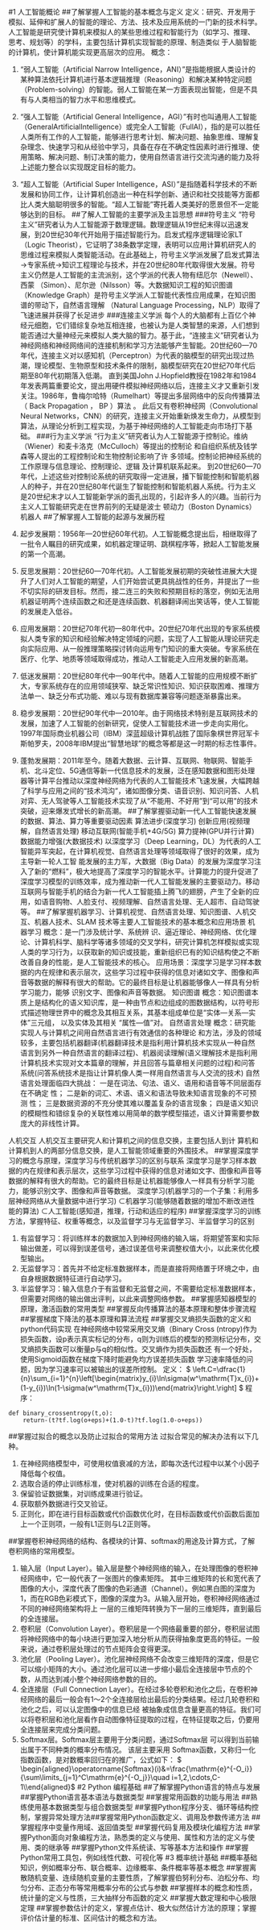 #1 人工智能概论
##了解掌握人工智能的基本概念与定义
定义：研究、开发用于模拟、延伸和扩展人的智能的理论、方法、技术及应用系统的一门新的技术科学。人工智能是研究使计算机来模拟人的某些思维过程和智能行为（如学习、推理、 思考、规划等）的学科，主要包括计算机实现智能的原理、制造类似 于人脑智能的计算机，使计算机能实现更高层次的应用。
概念：
1. “弱人工智能（Artificial Narrow Intelligence，ANI）”是指能根据人类设计的某种算法依托计算机进行基本逻辑推理（Reasoning）和解决某种特定问题（Problem-solving）的智能。弱人工智能在某一方面表现出智能，但是不具有与人类相当的智力水平和思维模式。
2. “强人工智能（Artificial General Intelligence，AGI）”有时也叫通用人工智能（GeneralArtificialIntelligence）或完全人工智能（FullAI），指的是可以胜任人类所有工作的人工智能，能够进行思考计划、解决问题、抽象思维、理解复杂理念、快速学习和从经验中学习，具备在存在不确定性因素时进行推理、使用策略、解决问题、制订决策的能力，使用自然语言进行交流沟通的能力及将上述能力整合以实现既定目标的能力。
3. “超人工智能（Artificial Super Intelligence，ASI）”是指随着科学技术的不断发展和协同工作，让计算机创造出一种在科学创新、通识和社交技能等方面都比人类大脑聪明很多的智能。“超人工智能”寄托着人类美好的愿景但不一定能够达到的目标。
##了解人工智能的主要学派及主旨思想
###符号主义
“符号主义”研究者认为人工智能源于数理逻辑。数理逻辑从19世纪末得以迅速发展，到20世纪30年代开始用于描述智能行为。启发式程序逻辑理论家LT（Logic Theorist），它证明了38条数学定理，表明可以应用计算机研究人的思维过程来模拟人类智能活动。在此基础上，符号主义学派发展了启发式算法→专家系统→知识工程理论与技术，并在20世纪80年代取得很大发展。符号主义仍然是人工智能的主流派别，这个学派的代表人物有纽厄尔（Newell）、西蒙 （Simon）、尼尔逊（Nilsson）等。大数据知识工程的知识图谱（Knowledge Graph）是符号主义学派人工智能代表性应用成果，在知识图谱的带动下，自然语言理解 （Natural Language Processing，NLP）取得了飞速进展并获得了长足进步
###连接主义学派
每个人的大脑都有上百亿个神经元细胞，它们错综复杂地互相连接，也被认为是人类智慧的来源，人们想到能否通过大量神经元来模拟人类大脑的智力。基于此，“连接主义”研究者认为神经网络和神经网络间的连接机制和学习方法能够产生智能。20世纪60—70年代，连接主义对以感知机（Perceptron）为代表的脑模型的研究出现过热潮，理论模型、生物原型和技术条件的限制，脑模型研究在20世纪70年代后期至80年代初期落入低潮。
直到美国John J.Hopfield教授在1982年和1984年发表两篇重要论文，提出用硬件模拟神经网络以后，连接主义才又重新引发关注。1986年，鲁梅尔哈特（Rumelhart）等提出多层网络中的反向传播算法（ Back Propagation ， BP ）算法 。 此后又有卷积神经网（Convolutional Neural Networks，CNN）的研究，连接主义开始重新焕发生命力，从模型到算法，从理论分析到工程实现，为基于神经网络的人工智能走向市场打下基础。
###行为主义学派
“行为主义”研究者认为人工智能源于控制论。维纳（Wiener）和麦卡洛克（McCulloch）等提出的控制论 和自组织系统及钱学森等人提出的工程控制论和生物控制论影响了许 多领域。控制论把神经系统的工作原理与信息理论、控制理论、逻辑 及计算机联系起来。
到20世纪60—70年代，上述这些对控制论系统的研究取得一定进展，播下智能控制和智能机器人的种子，并在20世纪80年代诞生了智能控制和智能机器人系统。行为主义是20世纪末才以人工智能新学派的面孔出现的，引起许多人的兴趣。当前行为主义人工智能研究走在世界前列的无疑是波士 顿动力（Boston Dynamics）机器人
##了解掌握人工智能的起源与发展历程
1. 起步发展期：1956年—20世纪60年代初。人工智能概念提出后，相继取得了一批令人瞩目的研究成果，如机器定理证明、跳棋程序等，掀起人工智能发展的第一个高潮。

2. 反思发展期：20世纪60—70年代初。人工智能发展初期的突破性进展大大提升了人们对人工智能的期望，人们开始尝试更具挑战性的任务，并提出了一些不切实际的研发目标。然而，接二连三的失败和预期目标的落空，例如无法用机器证明两个连续函数之和还是连续函数、机器翻译闹出笑话等，使人工智能的发展走入低谷。

3. 应用发展期：20世纪70年代初—80年代中。20世纪70年代出现的专家系统模拟人类专家的知识和经验解决特定领域的问题，实现了人工智能从理论研究走向实际应用、从一般推理策略探讨转向运用专门知识的重大突破。专家系统在医疗、化学、地质等领域取得成功，推动人工智能走入应用发展的新高潮。

4. 低迷发展期：20世纪80年代中—90年代中。随着人工智能的应用规模不断扩大，专家系统存在的应用领域狭窄、缺乏常识性知识、知识获取困难、推理方法单一、缺乏分布式功能、难以与现有数据库兼容等问题逐渐暴露出来。
5. 稳步发展期：20世纪90年代中—2010年。由于网络技术特别是互联网技术的发展，加速了人工智能的创新研究，促使人工智能技术进一步走向实用化。1997年国际商业机器公司（IBM）深蓝超级计算机战胜了国际象棋世界冠军卡斯帕罗夫，2008年IBM提出“智慧地球”的概念等都是这一时期的标志性事件。

6. 蓬勃发展期：2011年至今。随着大数据、云计算、互联网、物联网、智能手机、北斗定位、5G通信等新一代信息技术的发展，泛在感知数据和图形处理器等计算平台推动以深度神经网络为代表的人工智能技术飞速发展，大幅跨越了科学与应用之间的“技术鸿沟”，诸如图像分类、语音识别、知识问答、人机对弈、无人驾驶等人工智能技术实现了从“不能用、不好用”到“可以用”的技术突破，迎来爆发式增长的新高潮。
##了解掌握驱动新一代人工智能快速发展的数据、算法、算力等重要驱动因素
算法进步(深度学习) 
创新应用(视频理解，自然语言处理)
移动互联网(智能手机+4G/5G)
算力提神(GPU并行计算)
数据能力增强(大数据技术)
以深度学习（Deep Learning，DL）为代表的人工智能异军突起，在计算机视觉、自然语言处理等领域取得了很好的效果，成为主导新一轮人工智 能发展的主力军，大数据（Big Data）的发展为深度学习注入了新的“燃料”，极大地提高了深度学习的智能水平。计算能力的提升促进了深度学习模型的训练效率，成为推动新一代人工智能发展的主要驱动力。移动互联网与智能手机的结合为新一代人工智能插上腾飞的翅膀，产生了全新的应用，如语音购物、人脸支付、视频理解、自然语言处理、无人超市、自动驾驶等。
##了解掌握机器学习、计算机视觉、自然语言处理、知识图谱、人机交互、机器人技术、SLAM 技术等主要人工智能技术的基本概念和应用场景
机器学习
概念：是一门涉及统计学、系统辨 识、逼近理论、神经网络、优化理论、计算机科学、脑科学等诸多领域的交叉学科，研究计算机怎样模拟或实现人类的学习行为，以获取新的知识或技能，重新组织已有的知识结构使之不断改善自身的性能，是人工智能技术的核心。
应用场景：深度学习是学习样本数据的内在规律和表示层次，这些学习过程中获得的信息对诸如文字、图像和声音等数据的解释有很大的帮助。它的最终目标是让机器能够像人一样具有分析学习能力，能够 识别文字、图像和声音等数据。
知识图谱
概念：知识图谱本质上是结构化的语义知识库，是一种由节点和边组成的图数据结构，以符号形式描述物理世界中的概念及其相互关系，其基本组成单位是“实体—关系—实体”三元组， 以及实体及其相关 “属性—值”对。
自然语言处理
概念：研究能实现人与计算机之间用自然语言进行有效通信的各种理论 和方法，涉及的领域较多，主要包括机器翻译(机器翻译技术是指利用计算机技术实现从一种自然语言到另外一种自然语言的翻译过程)、机器阅读理解(语义理解技术是指利用计算机技术实现对文本篇章的理解，并且回答与篇章相关问题的过程)和问答系统(问答系统技术是指让计算机像人类一样用自然语言与人交流的技术)
自然语言处理面临四大挑战：
一是在词法、句法、语义、语用和语音等不同层面存在不确定 性；
二是新的词汇、术语、语义和语法导致未知语言现象的不可预测 性；
三是数据资源的不充分使其难以覆盖复杂的语言现象；
四是语义知识的模糊性和错综复杂的关联性难以用简单的数学模型描述，语义计算需要参数庞大的非线性计算。

人机交互
人机交互主要研究人和计算机之间的信息交换，主要包括人到计 算机和计算机到人的两部分信息交换，是人工智能领域重要的外围技术。
##掌握深度学习的概念与原理，深度学习与传统机器学习的区别与联系
深度学习是学习样本数据的内在规律和表示层次，这些学习过程中获得的信息对诸如文字、图像和声音等数据的解释有很大的帮助。它的最终目标是让机器能够像人一样具有分析学习能力，能够识别文字、图像和声音等数据。
深度学习(机器学习的一个子集：利用多层神经网络从大量数据中进行学习)
$\subset$机器学习(能够随着数据的增加不断改进性能的算法)
$\subset$人工智能(感知道，推理，行动和适应的程序)
##掌握深度学习的训练方法，掌握特征、权重等概念，以及监督学习与无监督学习、半监督学习的区别
1. 有监督学习：将训练样本的数据加入到神经网络的输入端，将期望答案和实际输出做差，可以得到误差信号，通过误差信号来调整权值大小，以此来优化模型输出。
2. 无监督学习：首先并不给定标准数据样本，而是直接将网络置于环境之中，由自身根据数据特征进行自动学习。
3. 半监督学习：输入信息介于有监督和无监督之间，不需要给定标准数据样本，但需要对网络的输出做出评判，以此来调整网络参数。
##掌握感知器模型的原理，激活函数的常用类型
##掌握反向传播算法的基本原理和整体步骤流程
##掌握梯度下降法的基本原理和算法流程
##掌握交叉熵损失函数的定义和python代码实现
在神经网络中较常采用交叉熵（Binary Cross (ntropy)作为损失函数，设p表示真实标记的分布，q则为训练后的模型的预测标记分布，交叉熵损失函数可以衡量p与q的相似性。交叉熵作为损失函数还 有一个好处，使用Sigmoid函数在梯度下降时能避免均方误差损失函数 学习速率降低的问题，因为学习速率可以被输出的误差所控制。
定义：
$
\left.C=\dfrac{1}{n}\sum_{i=1}^{n}\left[\begin{matrix}y_{i}\ln\sigma(w^\mathrm{T}x_{i})+(1-y_{i})\ln(1-\sigma(w^\mathrm{T}x_{i}))\end{matrix}\right.\right]
$
程序：
```
def binary_crossentropy(t,o):
    return-(t?tf.log(o+eps)+(1.0-t)?tf.log(1.0-o+eps))
```
##掌握过拟合的概念以及防止过拟合的常用方法
过拟合常见的解决办法有以下几种。 
1. 在神经网络模型中，可使用权值衰减的方法，即每次迭代过程中以某个小因子降低每个权值。 
2. 选取合适的停止训练标准，使对机器的训练在合适的程度。 
3. 保留验证数据集，对训练成果进行验证。 
4. 获取额外数据进行交叉验证。 
5. 正则化，即在进行目标函数或代价函数优化时，在目标函数或代价函数后面加上一个正则项，一般有L1正则与L2正则等。

<!-- 欠拟合的情况比较容易克服，常见解决方法有以下几种。 
1. 增加新特征，可以考虑加入特征组合、高次特征，以此增大假设空间。 
2. 添加多项式特征，这个在机器学习算法里用得很普遍，例如将线性模型通过添加二次项或者三次项使模型泛化能力更强。 
3. 减少正则化参数，正则化的目的是用来防止过拟合，但是模 型出现了欠拟合，则需要减少正则化参数。 
4. 使用非线性模型，例如支持向量机、决策树、深度学习等模型。 
5. 调整模型的容量（Capacity），通俗地讲，模型的容量是指其拟合各种函数的能力。 
6. 容量低的模型可能很难拟合训练集；使用集成学习方法，如使用Bagging，可将多个弱学习器Bagging。  -->
##掌握卷积神经网络的结构、各模块的计算、softmax的用途及计算方式，了解卷积网络的常用模型。
1. 输入层（Input Layer）。输入层是整个神经网络的输入，在处理图像的卷积神经网络中，它一般代表了一张图片的像素矩阵。 其中三维矩阵的长和宽代表了图像的大小，深度代表了图像的色彩通道（Channel）。例如黑白图的深度为1，而在RGB色彩模式下，图像的深度为3。从输入层开始，卷积神经网络通过不同的神经网络架构将上 一层的三维矩阵转换为下一层的三维矩阵，直到最后的全连接层。
2. 卷积层（Convolution Layer）。卷积层是一个网络最重要的部分，卷积层试图将神经网络中的每小块进行更加深入地分析从而获得抽象度更高的特征。一般来说，通过卷积层处理过的节点矩阵会变得更深。
3. 池化层（Pooling Layer）。池化层神经网络不会改变三维矩阵的深度，但是它可以缩小矩阵的大小。通过池化层可以进一步缩小最后全连接层中节点的个数，从而达到减小整个神经网络参数的目的。
4. 全连接层（Full Connection Layer）。在经过多轮卷积和池化之后，在卷积神经网络的最后一般会有1～2个全连接层给出最后的分类结果。经过几轮卷积和池化之后，可以认定图像中的信息已经 被抽象成信息含量更高的特征。我们可以将卷积层和池化层看作自动图像特征提取的过程，在特征提取之后，仍要用全连接层来完成分类问题。
5. Softmax层。Softmax层主要用于分类问题，通过Softmax层 可以得到当前输出属于不同种类的概率分布情况。 该层主要采用 Softmax函数，又称归一化指数函数，是对数概率回归在的推广，公式如下：
$  \begin{aligned}\operatorname{Softmax}(i)&=\frac{\mathrm{e}^{-O_i}}{\sum\limits_{j=1}^C\mathrm{e}^{-O_j}}\quad i=1,2,\cdots,C-1\\\end{aligned}$
#2 Python 编程基础
##了解掌握Python语言的特点与发展
##掌握Python语言基本语法与数据类型
##掌握常用函数的功能与用法
##熟练使用基本数据类型与组合数据类型
##掌握Python程序分支、循环等结构控制，掌握异常处理方法##掌握常用Python函数定义、调用及参数传递方法
##掌握程序中变量作用域、返回值类型
##掌握代码复用及模块化编程方法
##掌握Python面向对象编程方法，熟悉类的定义与使用、属性和方法的定义与使用、类的继承等
##掌握Python文件系统读、写等基本方法和操作
##掌握Python常用工具包，例如线性代数、可视化等
#3 概率统计基础
##概率基础知识，例如概率分布、联合概率、边缘概率、条件概率等基本概念
##掌握离散随机变量、连续随机变量的主要性质，了解掌握伯努利分布、泊松分布、均匀分布、正态分布等常用概率分布的公式与参数
##掌握样本的概念和性质，统计量的定义与性质，三大抽样分布函数的定义
##掌握大数定理和中心极限定理
##掌握参数估计的定义，掌握点估计、极大似然估计方法的原理；掌握评价估计量的标准、区间估计的概念和方法。
